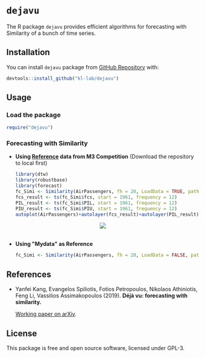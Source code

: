 `dejavu`
========

The R package ``dejavu`` provides  efficient algorithms for forecasting with Similarity of a bunch of time series.

Installation
------------

You can install  `dejavu` package from [GitHub Repository](https://github.com/kdwang1808/Dejavu) with:

``` r
devtools::install_github("kl-lab/dejavu")
```

Usage
-----

### Load the package

``` r
require("dejavu")
```

### Forecasting with Similarity

* **Using [Reference](https://github.com/kl-lab/dejavu-refdata) data from M3 Competition** (Download the repository to local first)

  ```R
  library(dtw)
  library(robustbase)
  library(forecast)
  fc_Simi <- Similarity(AirPassengers, fh = 20, LoadData = TRUE, path = NULL)
  fcs_result <- ts(fc_Simi$fcs, start = 1961, frequency = 12)
  PIL_result <- ts(fc_Simi$PIL, start = 1961, frequency = 12)
  PIU_result <- ts(fc_Simi$PIU, start = 1961, frequency = 12)
  autoplot(AirPassengers)+autolayer(fcs_result)+autolayer(PIL_result)+autolayer(PIU_result)
  ```

<div align="center">
  <img src="https://github.com/kl-lab/dejavu/blob/master/Forecast_result.png"><br><br>
</div>

* **Using "Mydata" as Reference**

  ```R
  fc_Simi <- Similarity(AirPassengers, fh = 20, LoadData = FALSE, path = "Mydata")
  ```

  


References
----------

- Yanfei Kang, Evangelos Spiliotis, Fotios Petropoulos, Nikolaos Athiniotis, Feng Li, Vassilios
  Assimakopoulos (2019). **Déjà vu: forecasting with similarity.** 

  [Working paper on arXiv](https://arxiv.org/abs/1909.00221).


License
-------
This package is free and open source software, licensed under GPL-3.

